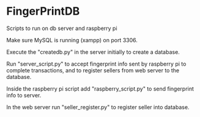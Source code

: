 # FingerPrintDB
Scripts to run on db server and raspberry pi

Make sure MySQL is running (xampp) on port 3306.

Execute the "createdb.py" in the server initially to create a database.

Run "server_script.py" to accept fingerprint info sent by raspberry pi to complete transactions, and to register sellers from web server to the database.

Inside the raspberry pi script add "raspberry_script.py" to send fingerprint info to server.

In the web server run "seller_register.py" to register seller into database.
